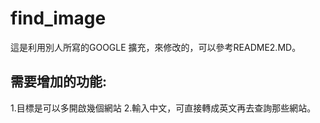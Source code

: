 # find_image

這是利用別人所寫的GOOGLE 擴充，來修改的，可以參考README2.MD。

## 需要增加的功能:
1.目標是可以多開啟幾個網站
2.輸入中文，可直接轉成英文再去查詢那些網站。
